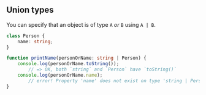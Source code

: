 ## Union types

You can specify that an object is of type `A` *or* `B` using `A | B`.

```typescript
class Person {
    name: string;
}

function printName(personOrName: string | Person) {
    console.log(personOrName.toString());
        // => OK, both `string` and `Person` have `toString()`
    console.log(personOrName.name);
        // error! Property 'name' does not exist on type 'string | Person'.
}
```
